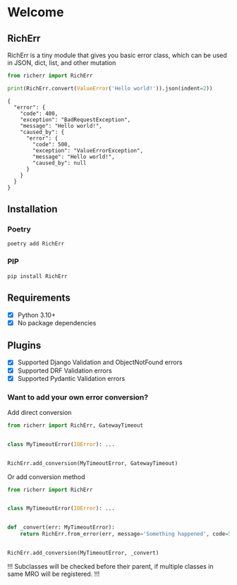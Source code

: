 # Welcome

## RichErr

RichErr is a tiny module that gives you basic error class, which can be used in JSON, dict, list, and other mutation

```python example.py
from richerr import RichErr

print(RichErr.convert(ValueError('Hello world!')).json(indent=2))
```

```json5
{
  "error": {
    "code": 400,
    "exception": "BadRequestException",
    "message": "Hello world!",
    "caused_by": {
      "error": {
        "code": 500,
        "exception": "ValueErrorException",
        "message": "Hello world!",
        "caused_by": null
      }
    }
  }
}
```

## Installation

### Poetry

```shell
poetry add RichErr
```

### PIP

```shell
pip install RichErr
```

## Requirements

- [x] Python 3.10+
- [x] No package dependencies

## Plugins

- [x] Supported Django Validation and ObjectNotFound errors
- [x] Supported DRF Validation errors
- [x] Supported Pydantic Validation errors

### Want to add your own error conversion?

Add direct conversion

```python
from richerr import RichErr, GatewayTimeout


class MyTimeoutError(IOError): ...


RichErr.add_conversion(MyTimeoutError, GatewayTimeout)
```

Or add conversion method

```python
from richerr import RichErr


class MyTimeoutError(IOError): ...


def _convert(err: MyTimeoutError):
    return RichErr.from_error(err, message='Something happened', code=500, name='MyTimeoutError')


RichErr.add_conversion(MyTimeoutError, _convert)
```

!!!
Subclasses will be checked before their parent, if multiple classes in same MRO will be registered.
!!!